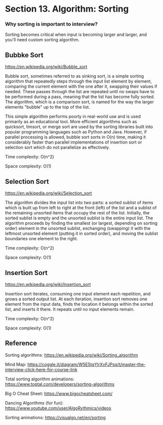 # Section 13. Algorithm: Sorting

### Why sorting is important to interview?
Sorting becomes critical when input is becoming larger and larger, and you'll need custom sorting algorithm.

## Bubbke Sort
https://en.wikipedia.org/wiki/Bubble_sort

Bubble sort, sometimes referred to as sinking sort, is a simple sorting algorithm that repeatedly steps through the input list element by element, comparing the current element with the one after it, swapping their values if needed. These passes through the list are repeated until no swaps have to be performed during a pass, meaning that the list has become fully sorted. The algorithm, which is a comparison sort, is named for the way the larger elements "bubble" up to the top of the list.

This simple algorithm performs poorly in real-world use and is used primarily as an educational tool. More efficient algorithms such as quicksort, timsort, or merge sort are used by the sorting libraries built into popular programming languages such as Python and Java. However, if parallel processing is allowed, bubble sort sorts in O(n) time, making it considerably faster than parallel implementations of insertion sort or selection sort which do not parallelize as effectively.

Time complexity: O(n^2)

Space complexity: O(1)

## Selection Sort
https://en.wikipedia.org/wiki/Selection_sort

The algorithm divides the input list into two parts: a sorted sublist of items which is built up from left to right at the front (left) of the list and a sublist of the remaining unsorted items that occupy the rest of the list. Initially, the sorted sublist is empty and the unsorted sublist is the entire input list. The algorithm proceeds by finding the smallest (or largest, depending on sorting order) element in the unsorted sublist, exchanging (swapping) it with the leftmost unsorted element (putting it in sorted order), and moving the sublist boundaries one element to the right.

Time complexity: O(n^2)

Space complexity: O(1)

## Insertion Sort
https://en.wikipedia.org/wiki/Insertion_sort

Insertion sort iterates, consuming one input element each repetition, and grows a sorted output list. At each iteration, insertion sort removes one element from the input data, finds the location it belongs within the sorted list, and inserts it there. It repeats until no input elements remain.

Time complexity: O(n^2)

Space complexity: O(1)


## Reference
Sorting algorithms: https://en.wikipedia.org/wiki/Sorting_algorithm

Mind Map: https://coggle.it/diagram/W5E5tqYlrXvFJPsq/t/master-the-interview-click-here-for-course-link

Total sorting algorithm animations: https://www.toptal.com/developers/sorting-algorithms

Big O Cheat Sheet: https://www.bigocheatsheet.com/

Dancing Algorithms (for fun): https://www.youtube.com/user/AlgoRythmics/videos

Sorting animations: https://visualgo.net/en/sorting
